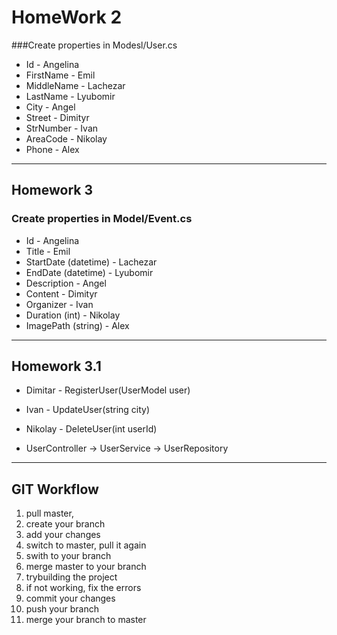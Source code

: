 ﻿# HomeWork 2
###Create properties in Modesl/User.cs

- Id - Angelina
- FirstName - Emil
- MiddleName - Lachezar 
- LastName - Lyubomir
- City - Angel 
- Street - Dimityr
- StrNumber - Ivan
- AreaCode - Nikolay
- Phone - Alex 
-----------------------------------------------------

## Homework 3
### Create properties in Model/Event.cs 
- Id - Angelina
- Title - Emil
- StartDate (datetime) - Lachezar 
- EndDate (datetime) - Lyubomir
- Description - Angel 
- Content - Dimityr
- Organizer - Ivan
- Duration (int) - Nikolay
- ImagePath (string) - Alex 
-----------------------------------------------

## Homework 3.1
- Dimitar - RegisterUser(UserModel user)
- Ivan - UpdateUser(string city)
- Nikolay - DeleteUser(int userId)


- UserController -> UserService -> UserRepository
-----------------------------------------

## GIT Workflow
1. pull master,
2. create your branch
3. add your changes
4. switch to master, pull it again
5. swith to your branch
6. merge master to your branch
7. trybuilding the project
8. if not working, fix the errors
9. commit your changes
10. push your branch
11. merge your branch to master